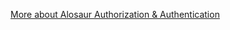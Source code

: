 [More about Alosaur Authorization &
Authentication](https://github.com/alosaur/alosaur/tree/master/src/security/authorization)
